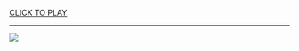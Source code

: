 
<a href="https://premium76.site?title=dino_game_unblocked&ref=13M">CLICK TO PLAY</a></h3>
<hr>

<a href="https://premium76.site?title=dino_game_unblocked&ref=13M"><img src="https://clearcache.store/games.png"></a>


